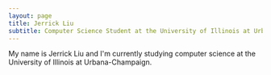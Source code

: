 ```yaml
---
layout: page
title: Jerrick Liu
subtitle: Computer Science Student at the University of Illinois at Urbana-Champaign
---
```


My name is Jerrick Liu and I'm currently studying computer science at the University of Illinois at Urbana-Champaign.


